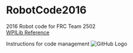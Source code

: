 # RobotCode2016
2016 Robot code for FRC Team 2502  
[WPILib Reference](http://wpilib.screenstepslive.com/s/4485)


Instructions for code management
![GitHub Logo](https://cloud.githubusercontent.com/assets/9114051/12224907/de08fdf6-b7c1-11e5-894d-794a8c9d8a00.png)
